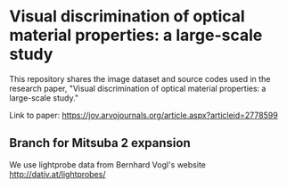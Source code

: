 # Visual discrimination of optical material properties: a large-scale study


This repository shares the image dataset and source codes used in the research paper, 
"Visual discrimination of optical material properties: a large-scale study."

Link to paper: https://jov.arvojournals.org/article.aspx?articleid=2778599

## Branch for Mitsuba 2 expansion

We use lightprobe data from Bernhard Vogl's website http://dativ.at/lightprobes/